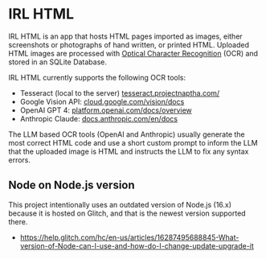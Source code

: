 # IRL HTML

IRL HTML is an app that hosts HTML pages imported as images, either screenshots or photographs of hand written, or printed HTML. Uploaded HTML images are processed with [Optical Character Recognition](https://help.glitch.com/hc/en-us/articles/16287495688845-What-version-of-Node-can-I-use-and-how-do-I-change-update-upgrade-it) (OCR) and stored in an SQLite Database.

IRL HTML currently supports the following OCR tools:

- Tesseract (local to the server) [tesseract.projectnaptha.com/](https://tesseract.projectnaptha.com/)
- Google Vision API: [cloud.google.com/vision/docs](https://cloud.google.com/vision/docs)
- OpenAI GPT 4: [platform.openai.com/docs/overview](https://platform.openai.com/docs/overview)
- Anthropic Claude: [docs.anthropic.com/en/docs](https://docs.anthropic.com/en/docs)

The LLM based OCR tools (OpenAI and Anthropic) usually generate the most correct HTML code and use a short custom prompt to inform the LLM that the uploaded image is HTML and instructs the LLM to fix any syntax errors.

## Node on Node.js version

This project intentionally uses an outdated version of Node.js (16.x) because it is hosted on Glitch, and that is the newest version supported there.

- https://help.glitch.com/hc/en-us/articles/16287495688845-What-version-of-Node-can-I-use-and-how-do-I-change-update-upgrade-it
